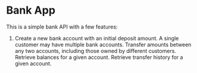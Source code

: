 # Bank App

This is a simple bank API with a few features: 
1. Create a new bank account with an initial deposit amount. A single customer may have multiple bank accounts.
Transfer amounts between any two accounts, including those owned by different customers.
Retrieve balances for a given account.
Retrieve transfer history for a given account.
